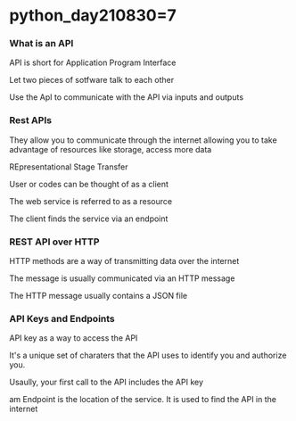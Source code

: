 # python_day210830=7

### What is an API

API is short for Application Program Interface

Let two pieces of sotfware talk to each other

Use the ApI to communicate with the API via inputs and outputs

### Rest APIs

They allow you to communicate through the internet allowing you to take advantage of resources like storage, access more data

REpresentational Stage Transfer

User or codes can be thought of as a client

The web service is referred to as a resource

The client finds the service via an endpoint

### REST API over HTTP

HTTP methods are a way of transmitting data over the internet

The message is usually communicated via an HTTP message

The HTTP message usually contains a JSON file

### API Keys and Endpoints

API key as a way to access the API

It's a unique set of charaters that the API uses to identify you and authorize you.

Usaully, your first call to the API includes the API key

am Endpoint is the location of the service. It is used to find the API in the internet
